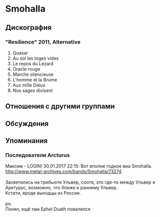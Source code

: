 # Smohalla



## Дискография

### "Resilience" 2011, Alternative

1. Quasar	 
2. Au sol les toges vides	 
3. Le repos du Lezard	 
4. Oracle rouge	 
5. Marche silencieuse	 
6. L'homme et la Brume	 
7. Aux mille Dieux	 
8. Nos sages divisent


## Отношения с другими группами


## Обсуждения


## Упоминания

### Последователи Arcturus

Максим - LOGIN! 30.01.2017 22:15:
Вот вполне годное виа Smohalla.<BR><A HREF="http://www.metal-archives.com/bands/Smohalla/73274" TARGET="_blank">http://www.metal-archives.com/bands/Smohalla/73274</A><BR><BR>Засветились на трибьюте Ульвер, соотв, это где-то между Ульвер и Арктурус, возможно, что ближе к раннему Ульвер. <BR>Кстати, вроде выходцы из России.<BR><BR>ps:<BR>Понял, ещё там Ephel Duath повалялся

